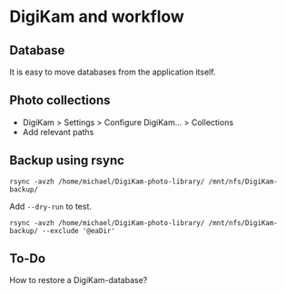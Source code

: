 # DigiKam and workflow

## Database

It is easy to move databases from the application itself.

## Photo collections

- DigiKam > Settings > Configure DigiKam... > Collections
- Add relevant paths

## Backup using rsync

`rsync -avzh /home/michael/DigiKam-photo-library/ /mnt/nfs/DigiKam-backup/`

Add `--dry-run` to test.

```
rsync -avzh /home/michael/DigiKam-photo-library/ /mnt/nfs/DigiKam-backup/ --exclude '@eaDir'
```

## To-Do

How to restore a DigiKam-database?
